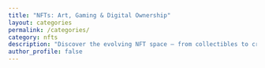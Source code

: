 ```yaml
---
title: "NFTs: Art, Gaming & Digital Ownership"
layout: categories
permalink: /categories/
category: nfts
description: "Discover the evolving NFT space — from collectibles to creator economies and tokenized media."
author_profile: false
---
```


